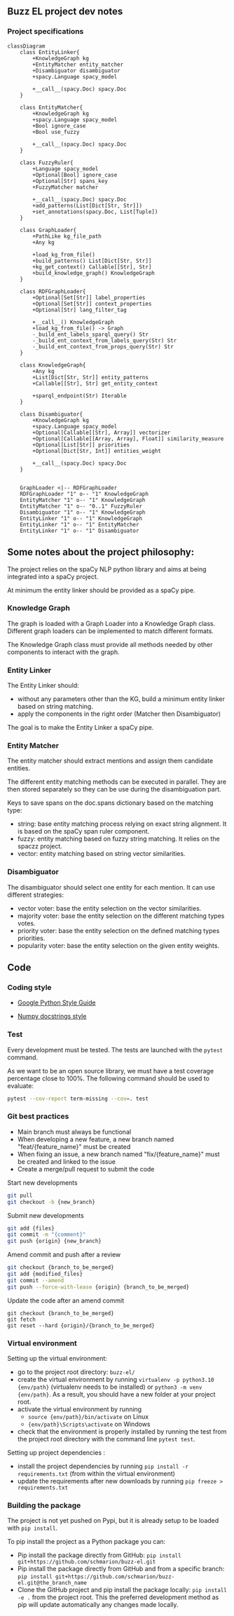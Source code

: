 ## Buzz EL project dev notes

### Project specifications

```mermaid
classDiagram
	class EntityLinker{
		+KnowledgeGraph kg
        +EntityMatcher entity_matcher
		+Disambiguator disambiguator
        +spacy.Language spacy_model

		+__call__(spacy.Doc) spacy.Doc
	}

	class EntityMatcher{
        +KnowledgeGraph kg
        +spacy.Language spacy_model
        +Bool ignore_case
        +Bool use_fuzzy

        +__call__(spacy.Doc) spacy.Doc
	}

    class FuzzyRuler{
        +Language spacy_model
        +Optional[Bool] ignore_case
        +Optional[Str] spans_key
        +FuzzyMatcher matcher

        +__call__(spacy.Doc) spacy.Doc
        +add_patterns(List[Dict[Str, Str]])
        +set_annotations(spacy.Doc, List[Tuple])
    }

    class GraphLoader{
        +PathLike kg_file_path
        +Any kg

        +load_kg_from_file()
        +build_patterns() List[Dict[Str, Str]]
        +kg_get_context() Callable[[Str], Str]
        +build_knowledge_graph() KnowledgeGraph
    }

    class RDFGraphLoader{
        +Optional[Set[Str]] label_properties
        +Optional[Set[Str]] context_properties
        +Optional[Str] lang_filter_tag

        +__call__() KnowledgeGraph
        +load_kg_from_file() -> Graph
        -_build_ent_labels_sparql_query() Str
        -_build_ent_context_from_labels_query(Str) Str
        -_build_ent_context_from_props_query(Str) Str
    }

	class KnowledgeGraph{
        +Any kg
        +List[Dict[Str, Str]] entity_patterns
        +Callable[[Str], Str] get_entity_context

        +sparql_endpoint(Str) Iterable
	}

	class Disambiguator{
		+KnowledgeGraph kg
        +spacy.Language spacy_model
        +Optional[Callable[[Str], Array]] vectorizer
        +Optional[Callable[[Array, Array], Float]] similarity_measure
        +Optional[List[Str]] priorities
        +Optional[Dict[Str, Int]] entities_weight

        +__call__(spacy.Doc) spacy.Doc
	}


    GraphLoader <|-- RDFGraphLoader
    RDFGraphLoader "1" o-- "1" KnowledgeGraph
    EntityMatcher "1" o-- "1" KnowledgeGraph
    EntityMatcher "1" o-- "0..1" FuzzyRuler
    Disambiguator "1" o-- "1" KnowledgeGraph
    EntityLinker "1" o-- "1" KnowledgeGraph
    EntityLinker "1" o-- "1" EntityMatcher
    EntityLinker "1" o-- "1" Disambiguator
```

## Some notes about the project philosophy:

The project relies on the spaCy NLP python library and aims at being integrated into a spaCy project.

At minimum the entity linker should be provided as a spaCy pipe.

### Knowledge Graph

The graph is loaded with a Graph Loader into a Knowledge Graph class.
Different graph loaders can be implemented to match different formats.

The Knowledge Graph class must provide all methods needed by other components to interact with the graph.

### Entity Linker

The Entity Linker should:

- without any parameters other than the KG, build a minimum entity linker based on string matching.
- apply the components in the right order (Matcher then Disambiguator)

The goal is to make the Entity Linker a spaCy pipe.

### Entity Matcher

The entity matcher should extract mentions and assign them candidate entities.

The different entity matching methods can be executed in parallel. They are then stored separately so they can be use during the disambiguation part.

Keys to save spans on the doc.spans dictionary based on the matching type:

- string: base entity matching process relying on exact string alignment. It is based on the spaCy span ruler component.
- fuzzy: entity matching based on fuzzy string matching. It relies on the spaczz project.
- vector: entity matching based on string vector similarities.

### Disambiguator

The disambiguator should select one entity for each mention. It can use different strategies:

- vector voter: base the entity selection on the vector similarities.
- majority voter: base the entity selection on the different matching types votes.
- priority voter: base the entity selection on the defined matching types priorities.
- popularity voter: base the entity selection on the given entity weights.

## Code

### Coding style

- [Google Python Style Guide](https://google.github.io/styleguide/pyguide.html)

- [Numpy docstrings style](https://www.sphinx-doc.org/en/master/usage/extensions/napoleon.html)

### Test

Every development must be tested.
The tests are launched with the `pytest` command.

As we want to be an open source library, we must have a test coverage percentage close to 100%.
The following command should be used to evaluate:

```Bash
pytest --cov-report term-missing --cov=. test
```

### Git best practices

- Main branch must always be functional
- When developing a new feature, a new branch named "feat/{feature_name}" must be created
- When fixing an issue, a new branch named "fix/{feature_name}" must be created and linked to the issue
- Create a merge/pull request to submit the code

Start new developments

```Bash
git pull
git checkout -b {new_branch}
```

Submit new developments

```Bash
git add {files}
git commit -m "{comment}"
git push {origin} {new_branch}
```

Amend commit and push after a review

```Bash
git checkout {branch_to_be_merged}
git add {modified_files}
git commit --amend
git push --force-with-lease {origin} {branch_to_be_merged}
```

Update the code after an amend commit

```
git checkout {branch_to_be_merged}
git fetch
git reset --hard {origin}/{branch_to_be_merged}
```

### Virtual environment

Setting up the virtual environment:

- go to the project root directory: `buzz-el/`
- create the virtual environment by running `virtualenv -p python3.10 {env/path}` (virtualenv needs to be installed) or `python3 -m venv {env/path}`. As a result, you should have a new folder at your project root.
- activate the virtual environment by running
  - `source {env/path}/bin/activate` on Linux
  - `{env/path}\Scripts\activate` on Windows
- check that the environment is properly installed by running the test from the project root directory with the command line `pytest test`.

Setting up project dependencies :

- install the project dependencies by running `pip install -r requirements.txt` (from within the virtual environment)
- update the requirements after new downloads by running `pip freeze > requirements.txt`

### Building the package

The project is not yet pushed on Pypi, but it is already setup to be loaded with `pip install`.

To pip install the project as a Python package you can:

- Pip install the package directly from GitHub: `pip install git+https://github.com/schmarion/buzz-el.git`
- Pip install the package directly from GitHub and from a specific branch: `pip install git+https://github.com/schmarion/buzz-el.git@the_branch_name`
- Clone the GitHub project and pip install the package locally: `pip install -e .` from the project root. This the preferred development method as pip will update automatically any changes made locally.
